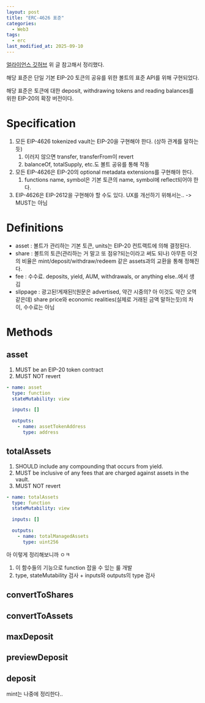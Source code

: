 ```yaml
---
layout: post
title: "ERC-4626 표준"
categories:
  - Web3
tags:
  - erc
last_modified_at: 2025-09-10
---
```


[얼라이언스 깃허브](https://github.com/ERC4626-Alliance/ERCs/blob/master/ERCS/erc-4626.md)
위 글 참고해서 정리했다. 

해당 표준은 단일 기본 EIP-20 토큰의 공유를 위한 볼트의 표준 API를 위해 구현되었다. 

해당 표준은 토큰에 대한 deposit, withdrawing tokens and reading balances를 위한 EIP-20의 확장 버전이다. 

# Specification 

1. 모든 EIP-4626 tokenized vault는 EIP-20을 구현해야 한다. (상하 관계를 말하는듯) 
    1. 이러지 않으면 transfer, transferFrom이 revert 
    2. balanceOf, totalSupply, etc.도 볼트 공유를 통해 작동 
2. 모든 EIP-4626은 EIP-20의 optional metadata extensions를 구현해야 한다. 
    1. functions name, symbol은 기본 토큰의 name, symbol에 reflect되어야 한다. 
3. EIP-4626은 EIP-2612을 구현해야 할 수도 있다. UX를 개선하기 위해서는.. -> MUST는 아님 

# Definitions 
- asset : 볼트가 관리하는 기본 토큰, units는 EIP-20 컨트랙트에 의해 결정된다. 
- share : 볼트의 토큰(관리하는 거 말고 또 점유?되는이라고 써도 되나) 아무튼 이것의 비율은 mint/deposit/withdraw/redeem 같은 assets과의 교환을 통해 정해진다. 
- fee : 수수료. deposits, yield, AUM, withdrawals, or anything else..에서 생김 
- slippage : 광고된!게재된!(원문은 advertised, 약간 시중의? 아 이것도 약간 오역 같은데) share price와 economic realities(실제로 거래된 금액 말하는듯)의 차이, 수수료는 아님 

# Methods 
## asset 
1. MUST be an EIP-20 token contract 
2. MUST NOT revert 

```yaml 
- name: asset
  type: function
  stateMutability: view

  inputs: []

  outputs:
    - name: assetTokenAddress
      type: address
```

## totalAssets
1. SHOULD include any compounding that occurs from yield. 
2. MUST be inclusive of any fees that are charged against assets in the vault.
3. MUST NOT revert 

```yaml
- name: totalAssets
  type: function
  stateMutability: view

  inputs: []

  outputs:
    - name: totalManagedAssets
      type: uint256
```

아 이렇게 정리해보니까 ㅇㅋ 
1. 이 함수들의 기능으로 function 잡을 수 있는 룰 개발 
2. type, stateMutability 검사 + inputs와 outputs의 type 검사 
## convertToShares 
## convertToAssets 
## maxDeposit 
## previewDeposit 
## deposit 
mint는 나중에 정리한다.. 
